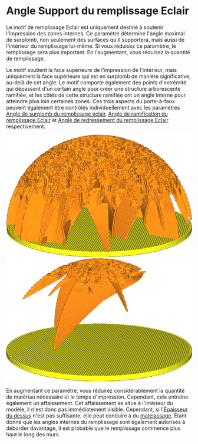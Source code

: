 Angle Support du remplissage Eclair
====
Le motif de remplissage Eclair est uniquement destiné à soutenir l'impression des zones internes. Ce paramètre détermine l'angle maximal de surplomb, non seulement des surfaces qu'il supportera, mais aussi de l'intérieur du remplissage lui-même. Si vous réduisez ce paramètre, le remplissage sera plus important. En l'augmentant, vous réduisez la quantité de remplissage.

Le motif soutient la face supérieure de l'impression de l'intérieur, mais uniquement la face supérieure qui est en surplomb de manière significative, au-delà de cet angle. Le motif comporte également des points d'extrémité qui dépassent d'un certain angle pour créer une structure arborescente ramifiée, et les côtés de cette structure ramifiée ont un angle interne pour atteindre plus loin certaines zones. Ces trois aspects du porte-à-faux peuvent également être contrôlés individuellement avec les paramètres [Angle de surplomb du remplissage éclair](lightning_infill_overhang_angle.md), [Angle de ramification du remplissage Eclair](lightning_infill_prune_angle.md) et [Angle de redressement du remplissage Eclair](lightning_infill_straightening_angle.md) respectivement.


![Avec un angle de surplomb faible, un soutien important est nécessaire.](../../../articles/images/lightning_infill_support_angle_30.png)
![Avec un angle de surplomb élevé, les surplombs abrupts sont autorisés](../../../articles/images/lightning_infill_support_angle_60.png)

En augmentant ce paramètre, vous réduirez considérablement la quantité de matériau nécessaire et le temps d'impression. Cependant, cela entraîne également un affaissement. Cet affaissement se situe à l'intérieur du modèle, il n'est donc pas immédiatement visible. Cependant, si l'[Épaisseur du dessus](../top_bottom/top_thickness.md) n'est pas suffisante, elle peut conduire à du [matelassage](../troubleshooting/pillowing.md). Étant donné que les angles internes du remplissage sont également autorisés à déborder davantage, il est probable que le remplissage commence plus haut le long des murs.
